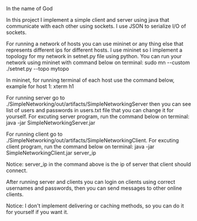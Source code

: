 In the name of God

In this project I implement a simple client and server using java that communicate with each other using sockets.
I use JSON to serialize I/O of sockets.

For running a network of hosts you can use mininet or any thing else that represents different ips for different hosts.
I use mininet so I implement a topology for my network in setnet.py file using python.
You can run your network using mininet with command below on terminal:
sudo mn --custom ./setnet.py --topo mytopo

In mininet, for running terminal of each host use the command below, example for host 1:
xterm h1

For running server go to ./SimpleNetworking/out/artifacts/SimpleNetworkingServer then you can see list of users and passwords in users.txt file that you can change it for yourself.
For excuting server program, run the command below on terminal:
java -jar SimpleNetworkingServer.jar

For running client go to ./SimpleNetworking/out/artifacts/SimpleNetworkingClient.
For excuting client program, run the command below on terminal:
java -jar SimpleNetworkingClient.jar server_ip

Notice: server_ip in the command above is the ip of server that client should connect.

After running server and clients you can login on clients using correct usernames and passwords, then you can send messages to other online clients.

Notice: I don't implement delivering or caching methods, so you can do it for yourself if you want it.
